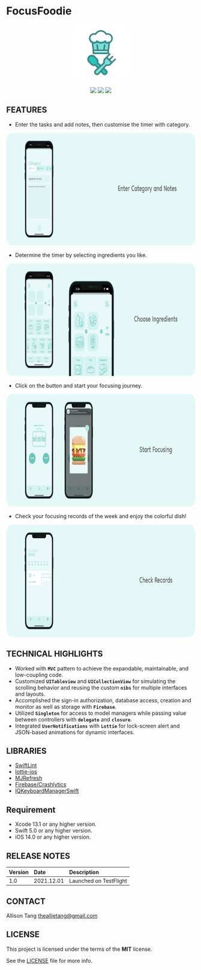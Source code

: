 # FocusFoodie

<p align="center">
<img src=https://github.com/thisisalliet/FocusFoodie/blob/main/Screenshots/App%20Logo.png height = "150">
</p>


<p align="center">
<img src="https://img.shields.io/github/license/Naereen/StrapDown.js.svg"> 
<img src="https://img.shields.io/github/release/Naereen/StrapDown.js.svg"> 
<img src="https://cocoapod-badges.herokuapp.com/p/NSStringMask/badge.svg">
</p>

## FEATURES

* Enter the tasks and add notes, then customise the timer with category.
<img src="https://github.com/thisisalliet/FocusFoodie/blob/main/Screenshots/Enter%20Category%20and%20Notes.png" height = "300">

* Determine the timer by selecting ingredients you like.
<img src="https://github.com/thisisalliet/FocusFoodie/blob/main/Screenshots/Choose%20Ingredients.png" height = "300">

* Click on the button and start your focusing journey.
<img src="https://github.com/thisisalliet/FocusFoodie/blob/main/Screenshots/Start%20Focusing.png" height = "300" >

* Check your focusing records of the week and enjoy the colorful dish!
<img src="https://github.com/thisisalliet/FocusFoodie/blob/main/Screenshots/Check%20Records.png" height = "300" >


## TECHNICAL HIGHLIGHTS
- Worked with **`MVC`** pattern to achieve the expandable, maintainable, and low-coupling code.
- Customized **`UITableview`** and **`UICollectionView`** for simulating the scrolling behavior and reusing the custom **`nibs`** for multiple interfaces and layouts.
- Accomplished the sign-in authorization, database access, creation and monitor as well as storage with **`Firebase`**.
- Utilized **`Singleton`** for access to model managers while passing value between controllers with **`delegate`** and **`closure`**.
- Integrated **`UserNotifications`** with **`Lottie`** for lock-screen alert and JSON-based animations for dynamic interfaces.


## LIBRARIES
- [SwiftLint](https://github.com/realm/SwiftLint)
- [lottie-ios](https://github.com/airbnb/lottie-ios)
- [MJRefresh](https://github.com/CoderMJLee/MJRefresh)
- [Firebase/Crashlytics](https://firebase.google.com/products/crashlytics?hl=en)
- [IQKeyboardManagerSwift](https://github.com/hackiftekhar/IQKeyboardManager)


## Requirement
- Xcode 13.1 or any higher version.
- Swift 5.0 or any higher version.
- iOS 14.0 or any higher version.


## RELEASE NOTES
| Version | Date | Description                                                                                     |
| :-------| :----|:------------------------------------------------------------------------------------------------|
| 1.0 | 2021.12.01 | Launched on TestFlight |


## CONTACT
Allison Tang
[theallietang@gmail.com](yehchihchen@gmail.com)


## LICENSE
This project is licensed under the terms of the **MIT** license.

See the [LICENSE](https://github.com/thisisalliet/FocusFoodie/blob/main/LICENSE) file for more info.
